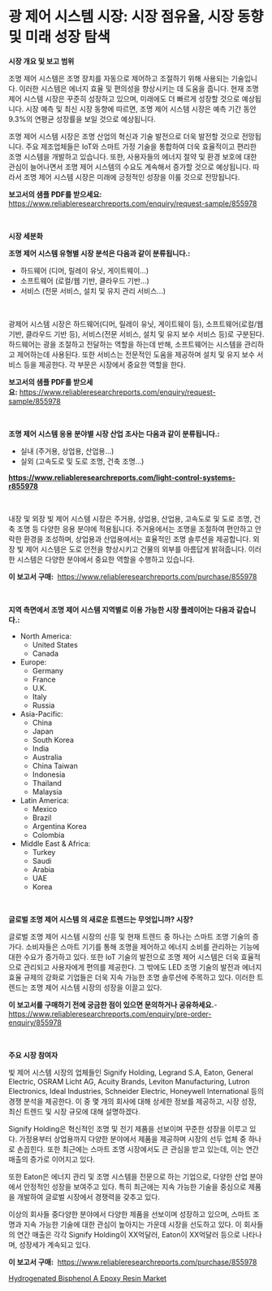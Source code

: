 <p><h1>광 제어 시스템 시장: 시장 점유율, 시장 동향 및 미래 성장 탐색</h1></p><p><strong>시장 개요 및 보고 범위</strong></p>
<p><p>조명 제어 시스템은 조명 장치를 자동으로 제어하고 조절하기 위해 사용되는 기술입니다. 이러한 시스템은 에너지 효율 및 편의성을 향상시키는 데 도움을 줍니다. 현재 조명 제어 시스템 시장은 꾸준히 성장하고 있으며, 미래에도 더 빠르게 성장할 것으로 예상됩니다. 시장 예측 및 최신 시장 동향에 따르면, 조명 제어 시스템 시장은 예측 기간 동안 9.3%의 연평균 성장률을 보일 것으로 예상됩니다.</p><p>조명 제어 시스템 시장은 조명 산업의 혁신과 기술 발전으로 더욱 발전할 것으로 전망됩니다. 주요 제조업체들은 IoT와 스마트 가정 기술을 통합하여 더욱 효율적이고 편리한 조명 시스템을 개발하고 있습니다. 또한, 사용자들의 에너지 절약 및 환경 보호에 대한 관심이 늘어나면서 조명 제어 시스템의 수요도 계속해서 증가할 것으로 예상됩니다. 따라서 조명 제어 시스템 시장은 미래에 긍정적인 성장을 이룰 것으로 전망됩니다.</p></p>
<p><strong>보고서의 샘플 PDF를 받으세요:</strong> <a href="https://www.reliableresearchreports.com/enquiry/request-sample/855978">https://www.reliableresearchreports.com/enquiry/request-sample/855978</a></p>
<p>&nbsp;</p>
<p><strong>시장 세분화</strong></p>
<p><strong>조명 제어 시스템 유형별 시장 분석은 다음과 같이 분류됩니다.:</strong></p>
<p><ul><li>하드웨어 (디머, 릴레이 유닛, 게이트웨이...)</li><li>소프트웨어 (로컬/웹 기반, 클라우드 기반...)</li><li>서비스 (전문 서비스, 설치 및 유지 관리 서비스...)</li></ul></p>
<p>&nbsp;</p>
<p><p>광제어 시스템 시장은 하드웨어(디머, 릴레이 유닛, 게이트웨이 등), 소프트웨어(로컬/웹 기반, 클라우드 기반 등), 서비스(전문 서비스, 설치 및 유지 보수 서비스 등)로 구분된다. 하드웨어는 광을 조절하고 전달하는 역할을 하는데 반해, 소프트웨어는 시스템을 관리하고 제어하는데 사용된다. 또한 서비스는 전문적인 도움을 제공하며 설치 및 유지 보수 서비스 등을 제공한다. 각 부문은 시장에서 중요한 역할을 한다.</p></p>
<p><strong>보고서의 샘플 PDF를 받으세요:</strong>&nbsp;<a href="https://www.reliableresearchreports.com/enquiry/request-sample/855978">https://www.reliableresearchreports.com/enquiry/request-sample/855978</a></p>
<p>&nbsp;</p>
<p><strong> 조명 제어 시스템 응용 분야별 시장 산업 조사는 다음과 같이 분류됩니다.:</strong></p>
<p><ul><li>실내 (주거용, 상업용, 산업용...)</li><li>실외 (고속도로 및 도로 조명, 건축 조명...)</li></ul></p>
<p><strong><a href="https://www.reliableresearchreports.com/light-control-systems-r855978">https://www.reliableresearchreports.com/light-control-systems-r855978</a></strong></p>
<p>&nbsp;</p>
<p><p>내장 및 외장 빛 제어 시스템 시장은 주거용, 상업용, 산업용, 고속도로 및 도로 조명, 건축 조명 등 다양한 응용 분야에 적용됩니다. 주거용에서는 조명을 조절하여 편안하고 안락한 환경을 조성하며, 상업용과 산업용에서는 효율적인 조명 솔루션을 제공합니다. 외장 빛 제어 시스템은 도로 안전을 향상시키고 건물의 외부를 아름답게 밝혀줍니다. 이러한 시스템은 다양한 분야에서 중요한 역할을 수행하고 있습니다.</p></p>
<p><strong>이 보고서 구매:</strong>&nbsp; <a href="https://www.reliableresearchreports.com/purchase/855978">https://www.reliableresearchreports.com/purchase/855978</a></p>
<p>&nbsp;</p>
<p><strong>지역 측면에서 조명 제어 시스템 지역별로 이용 가능한 시장 플레이어는 다음과 같습니다.:</strong></p>
<p><ul>
    <li>
        North America:
        <ul>
            <li>United States</li>
            <li>Canada</li>
        </ul>
    </li>
    <li>
        Europe:
        <ul>
            <li>Germany</li>
            <li>France</li>
            <li>U.K.</li>
            <li>Italy</li>
            <li>Russia</li>
        </ul>
    </li>
    <li>
        Asia-Pacific:
        <ul>
            <li>China</li>
            <li>Japan</li>
            <li>South Korea</li>
            <li>India</li>
            <li>Australia</li>
            <li>China Taiwan</li>
            <li>Indonesia</li>
            <li>Thailand</li>
            <li>Malaysia</li>
        </ul>
    </li>
    <li>
        Latin America:
        <ul>
            <li>Mexico</li>
            <li>Brazil</li>
            <li>Argentina Korea</li>
            <li>Colombia</li>
        </ul>
    </li>
    <li>
        Middle East & Africa:
        <ul>
            <li>Turkey</li>
            <li>Saudi</li>
            <li>Arabia</li>
            <li>UAE</li>
            <li>Korea</li>
        </ul>
    </li>
    </ul></p>
<p>&nbsp;</p>
<p><strong>글로벌 조명 제어 시스템 의 새로운 트렌드는 무엇입니까? 시장?</strong></p>
<p><p>글로벌 조명 제어 시스템 시장의 신흥 및 현재 트렌드 중 하나는 스마트 조명 기술의 증가다. 소비자들은 스마트 기기를 통해 조명을 제어하고 에너지 소비를 관리하는 기능에 대한 수요가 증가하고 있다. 또한 IoT 기술의 발전으로 조명 제어 시스템은 더욱 효율적으로 관리되고 사용자에게 편의를 제공한다. 그 밖에도 LED 조명 기술의 발전과 에너지 효율 규제의 강화로 기업들은 더욱 지속 가능한 조명 솔루션에 주목하고 있다. 이러한 트렌드는 조명 제어 시스템 시장의 성장을 이끌고 있다.</p></p>
<p><strong>이 보고서를 구매하기 전에 궁금한 점이 있으면 문의하거나 공유하세요.</strong>- <a href="https://www.reliableresearchreports.com/enquiry/pre-order-enquiry/855978">https://www.reliableresearchreports.com/enquiry/pre-order-enquiry/855978</a></p>
<p>&nbsp;</p>
<p><strong>주요 시장 참여자</strong></p>
<p><p>빛 제어 시스템 시장의 업체들인 Signify Holding, Legrand S.A, Eaton, General Electric, OSRAM Licht AG, Acuity Brands, Leviton Manufacturing, Lutron Electronics, Ideal Industries, Schneider Electric, Honeywell International 등의 경쟁 분석을 제공한다. 이 중 몇 개의 회사에 대해 상세한 정보를 제공하고, 시장 성장, 최신 트렌드 및 시장 규모에 대해 설명하겠다. </p><p>Signify Holding은 혁신적인 조명 및 전기 제품을 선보이며 꾸준한 성장을 이루고 있다. 가정용부터 상업용까지 다양한 분야에서 제품을 제공하며 시장의 선두 업체 중 하나로 손꼽힌다. 또한 최근에는 스마트 조명 시장에서도 큰 관심을 받고 있는데, 이는 연간 매출의 증가로 이어지고 있다. </p><p>또한 Eaton은 에너지 관리 및 조명 시스템을 전문으로 하는 기업으로, 다양한 산업 분야에서 안정적인 성장을 보여주고 있다. 특히 최근에는 지속 가능한 기술을 중심으로 제품을 개발하여 글로벌 시장에서 경쟁력을 갖추고 있다. </p><p>이상의 회사들 중다양한 분야에서 다양한 제품을 선보이며 성장하고 있으며, 스마트 조명과 지속 가능한 기술에 대한 관심이 높아지는 가운데 시장을 선도하고 있다. 이 회사들의 연간 매출은 각각 Signify Holding이 XX억달러, Eaton이 XX억달러 등으로 나타나며, 성장세가 계속되고 있다. </p></p>
<p><strong>이 보고서 구매:</strong>&nbsp;&nbsp;<a href="https://www.reliableresearchreports.com/purchase/855978">https://www.reliableresearchreports.com/purchase/855978</a></p>
<p><p><a href="https://issuu.com/reportprime-2/docs/hydrogenated-bisphenol-a-epoxy-resin-market-size-2">Hydrogenated Bisphenol A Epoxy Resin Market</a></p></p>